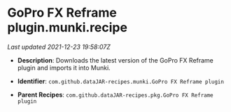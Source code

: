 # GoPro FX Reframe plugin.munki.recipe

_Last updated 2021-12-23 19:58:07Z_

- **Description**: Downloads the latest version of the GoPro FX Reframe plugin and imports it into Munki.

- **Identifier**: `com.github.dataJAR-recipes.munki.GoPro FX Reframe plugin`

- **Parent Recipes**: `com.github.dataJAR-recipes.pkg.GoPro FX Reframe plugin`